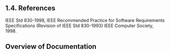 ## 1.4. References
IEEE Std 830-1998, IEEE Recommended Practice for Software Requirements Specifications 
(Revision of IEEE Std 830-1993) IEEE Computer Society, 1998.

## Overview of Documentation
